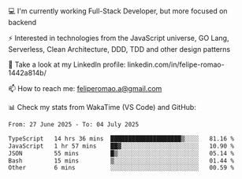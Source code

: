 💻 I'm currently working Full-Stack Developer, but more focused on backend

⚡ Interested in technologies from the JavaScript universe, GO Lang, Serverless, Clean Architecture, DDD, TDD and other design patterns

👥 Take a look at my LinkedIn profile: linkedin.com/in/felipe-romao-1442a814b/

📫 How to reach me: feliperomao.a@gmail.com

📊 Check my stats from WakaTime (VS Code) and GitHub:

<!--START_SECTION:waka-->

```txt
From: 27 June 2025 - To: 04 July 2025

TypeScript   14 hrs 36 mins  ████████████████████▒░░░░   81.16 %
JavaScript   1 hr 57 mins    ██▓░░░░░░░░░░░░░░░░░░░░░░   10.90 %
JSON         55 mins         █▒░░░░░░░░░░░░░░░░░░░░░░░   05.14 %
Bash         15 mins         ▒░░░░░░░░░░░░░░░░░░░░░░░░   01.44 %
Other        6 mins          ░░░░░░░░░░░░░░░░░░░░░░░░░   00.59 %
```

<!--END_SECTION:waka-->
